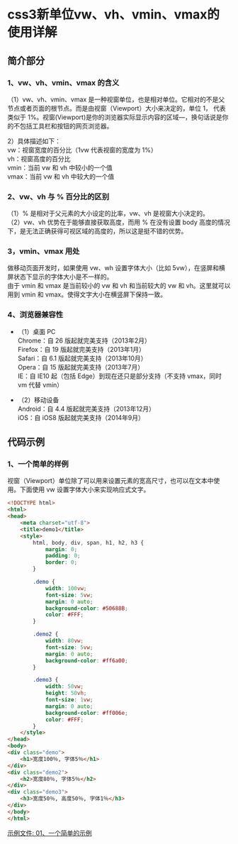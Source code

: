 # css3新单位vw、vh、vmin、vmax的使用详解               

## 简介部分
### 1、vw、vh、vmin、vmax 的含义            
（1）vw、vh、vmin、vmax 是一种视窗单位，也是相对单位。它相对的不是父节点或者页面的根节点。而是由视窗（Viewport）大小来决定的，单位 1，
代表类似于 1%。视窗(Viewport)是你的浏览器实际显示内容的区域—，换句话说是你的不包括工具栏和按钮的网页浏览器。

2）具体描述如下：           
vw：视窗宽度的百分比（1vw 代表视窗的宽度为 1%）            
vh：视窗高度的百分比         
vmin：当前 vw 和 vh 中较小的一个值         
vmax：当前 vw 和 vh 中较大的一个值         

### 2、vw、vh 与 % 百分比的区别           
（1）% 是相对于父元素的大小设定的比率，vw、vh 是视窗大小决定的。                
（2）vw、vh 优势在于能够直接获取高度，而用 % 在没有设置 body 高度的情况下，是无法正确获得可视区域的高度的，所以这是挺不错的优势。                


### 3，vmin、vmax 用处                   
做移动页面开发时，如果使用 vw、wh 设置字体大小（比如 5vw），在竖屏和横屏状态下显示的字体大小是不一样的。               
由于 vmin 和 vmax 是当前较小的 vw 和 vh 和当前较大的 vw 和 vh。这里就可以用到 vmin 和 vmax。使得文字大小在横竖屏下保持一致。


### 4、浏览器兼容性             
- （1）桌面 PC              
    Chrome：自 26 版起就完美支持（2013年2月）                
    Firefox：自 19 版起就完美支持（2013年1月）               
    Safari：自 6.1 版起就完美支持（2013年10月）              
    Opera：自 15 版起就完美支持（2013年7月）         
    IE：自 IE10 起（包括 Edge）到现在还只是部分支持（不支持 vmax，同时 vm 代替 vmin）              

- （2）移动设备                   
  Android：自 4.4 版起就完美支持（2013年12月）           
  iOS：自 iOS8 版起就完美支持（2014年9月）               

## 代码示例             
### 1、一个简单的样例           
视窗（Viewport）单位除了可以用来设置元素的宽高尺寸，也可以在文本中使用。下面使用 vw 设置字体大小来实现响应式文字。                 
```html
<!DOCTYPE html>
<html>
<head>
    <meta charset="utf-8">
    <title>demo1</title>
    <style>
        html, body, div, span, h1, h2, h3 {
            margin: 0;
            padding: 0;
            border: 0;
        }

        .demo {
            width: 100vw;
            font-size: 5vw;
            margin: 0 auto;
            background-color: #50688B;
            color: #FFF;
        }

        .demo2 {
            width: 80vw;
            font-size: 5vw;
            margin: 0 auto;
            background-color: #ff6a00;
        }

        .demo3 {
            width: 50vw;
            height: 50vh;
            font-size: 1vw;
            margin: 0 auto;
            background-color: #ff006e;
            color: #FFF;
        }
    </style>
</head>
<body>
<div class="demo">
    <h1>宽度100％, 字体5％</h1>
</div>
<div class="demo2">
    <h2>宽度80％, 字体5％</h2>
</div>
<div class="demo3">
    <h3>宽度50％, 高度50％, 字体1％</h3>
</div>
</body>
</html>
```
[示例文件: 01、一个简单的示例](./01、一个简单的示例.html)


